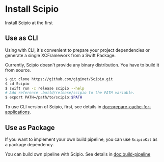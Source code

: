 # Install Scipio

Install Scipio at the first

## Use as CLI

Using with CLI, it's convenient to prepare your project dependencies or generate a single XCFramework from a Swift Package.

Currently, Scipio doesn't provide any binary distribution. You have to build it from source.

```bash
$ git clone https://github.com/giginet/Scipio.git
$ cd Scipio
$ swift run -c release scipio --help
# Add reference .build/release/scipio to the PATH variable.
$ export PATH=/path/to/scipio:$PATH
```

To use CLI version of Scipio, first, see details in <doc:prepare-cache-for-applications>.

## Use as Package

If you want to implement your own build pipeline, you can use `ScipioKit` as a package dependency.

You can build own pipeline with Scipio. See details in <doc:build-pipeline>

